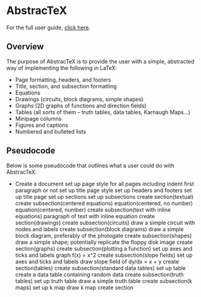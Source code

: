 # AbstracTeX
For the full user guide, [click here](https://github.com/SAR-mango/AbstracTeX/blob/main/user_guide.md).
## Overview
The purpose of AbstracTeX is to provide the user with a simple, abstracted way of implementing the following in LaTeX:
- Page formatting, headers, and footers
- Title, section, and subsection formatting
- Equations
- Drawings (circuits, block diagrams, simple shapes)
- Graphs (2D graphs of functions and direction fields)
- Tables (all sorts of them – truth tables, data tables, Karnaugh Maps...)
- Minipage columns
- Figures and captions
- Numbered and bulleted lists
## Pseudocode
Below is some pseudocode that outlines what a user could do with AbstracTeX:
- Create a document
set up page style for all pages including indent first paragraph or not
set up title page style
set up headers and footers
set up title page
set up sections
set up subsections
create section(textual)
create subsection(centered equations)
equation(centered, no number)
equation(centered, number)
create subsection(text with inline equations)
paragraph of text with inline equation
create section(drawings)
create subsection(circuits)
draw a simple circuit with nodes and labels
create subsection(block diagrams)
draw a simple block diagram, preferably of the photogate
create subsection(shapes)
draw a simple shape; potentially replicate the floppy disk image
create section(graphs)
create subsection(plotting a function)
set up axes and ticks and labels
graph f(x) = x^2
create subsection(slope fields)
set up axes and ticks and labels
draw slope field of dy/dx = x + y
create section(tables)
create subsection(standard data tables)
set up table
create a data table containing random data
create subsection(truth tables)
set up truth table
draw a simple truth table
create subsection(k maps)
set up k map
draw k map
create section
